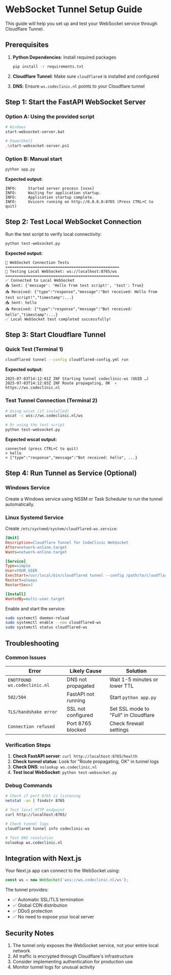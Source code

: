# WebSocket Tunnel Setup Guide

This guide will help you set up and test your WebSocket service through Cloudflare Tunnel.

## Prerequisites

1. **Python Dependencies**: Install required packages
   ```bash
   pip install -r requirements.txt
   ```

2. **Cloudflare Tunnel**: Make sure `cloudflared` is installed and configured
3. **DNS**: Ensure `ws.codeclinic.nl` points to your Cloudflare tunnel

## Step 1: Start the FastAPI WebSocket Server

### Option A: Using the provided script
```bash
# Windows
start-websocket-server.bat

# PowerShell
.\start-websocket-server.ps1
```

### Option B: Manual start
```bash
python app.py
```

**Expected output:**
```
INFO:     Started server process [xxxx]
INFO:     Waiting for application startup.
INFO:     Application startup complete.
INFO:     Uvicorn running on http://0.0.0.0:8765 (Press CTRL+C to quit)
```

## Step 2: Test Local WebSocket Connection

Run the test script to verify local connectivity:
```bash
python test-websocket.py
```

**Expected output:**
```
🚀 WebSocket Connection Tests
==================================================
🔗 Testing Local WebSocket: ws://localhost:8765/ws
==================================================
✅ Connected to Local WebSocket
📤 Sent: {'message': 'Hello from test script!', 'test': True}
📥 Received: {"type":"response","message":"Bot received: Hello from test script!","timestamp":...}
📤 Sent: hello
📥 Received: {"type":"response","message":"Bot received: hello","timestamp":...}
✅ Local WebSocket test completed successfully!
```

## Step 3: Start Cloudflare Tunnel

### Quick Test (Terminal 1)
```bash
cloudflared tunnel --config cloudflared-config.yml run
```

**Expected output:**
```
2025-07-03T14:12:01Z INF Starting tunnel codeclinic-ws (UUID …)
2025-07-03T14:12:03Z INF Route propagating, OK  ✓  https://ws.codeclinic.nl
```

### Test Tunnel Connection (Terminal 2)
```bash
# Using wscat (if installed)
wscat -c wss://ws.codeclinic.nl/ws

# Or using the test script
python test-websocket.py
```

**Expected wscat output:**
```
connected (press CTRL+C to quit)
> hello
< {"type":"response","message":"Bot received: hello", ...}
```

## Step 4: Run Tunnel as Service (Optional)

### Windows Service
Create a Windows service using NSSM or Task Scheduler to run the tunnel automatically.

### Linux Systemd Service
Create `/etc/systemd/system/cloudflared-ws.service`:
```ini
[Unit]
Description=Cloudflare Tunnel for CodeClinic WebSocket
After=network-online.target
Wants=network-online.target

[Service]
Type=simple
User=YOUR_USER
ExecStart=/usr/local/bin/cloudflared tunnel --config /path/to/cloudflared-config.yml run
Restart=always
RestartSec=3

[Install]
WantedBy=multi-user.target
```

Enable and start the service:
```bash
sudo systemctl daemon-reload
sudo systemctl enable --now cloudflared-ws
sudo systemctl status cloudflared-ws
```

## Troubleshooting

### Common Issues

| Error | Likely Cause | Solution |
|-------|-------------|----------|
| `ENOTFOUND ws.codeclinic.nl` | DNS not propagated | Wait 1-5 minutes or lower TTL |
| `502/504` | FastAPI not running | Start `python app.py` |
| `TLS/handshake error` | SSL not configured | Set SSL mode to "Full" in Cloudflare |
| `Connection refused` | Port 8765 blocked | Check firewall settings |

### Verification Steps

1. **Check FastAPI server**: `curl http://localhost:8765/health`
2. **Check tunnel status**: Look for "Route propagating, OK" in tunnel logs
3. **Check DNS**: `nslookup ws.codeclinic.nl`
4. **Test local WebSocket**: `python test-websocket.py`

### Debug Commands

```bash
# Check if port 8765 is listening
netstat -an | findstr 8765

# Test local HTTP endpoint
curl http://localhost:8765/

# Check tunnel logs
cloudflared tunnel info codeclinic-ws

# Test DNS resolution
nslookup ws.codeclinic.nl
```

## Integration with Next.js

Your Next.js app can connect to the WebSocket using:
```javascript
const ws = new WebSocket('wss://ws.codeclinic.nl/ws');
```

The tunnel provides:
- ✅ Automatic SSL/TLS termination
- ✅ Global CDN distribution
- ✅ DDoS protection
- ✅ No need to expose your local server

## Security Notes

1. The tunnel only exposes the WebSocket service, not your entire local network
2. All traffic is encrypted through Cloudflare's infrastructure
3. Consider implementing authentication for production use
4. Monitor tunnel logs for unusual activity 